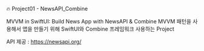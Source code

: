 🔥 Project01 - NewsAPI_Combine

MVVM in SwiftUI: Build News App with NewsAPI & Combine
MVVM 패턴을 사용해서 앱을 만들기 위해 SwiftUI와 Combine 프레임워크 사용하는 Project

API 제공 : https://newsapi.org/﻿
